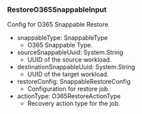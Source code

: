 ### RestoreO365SnappableInput
Config for O365 Snappable Restore.

- snappableType: SnappableType
  - O365 Snappable Type.
- sourceSnappableUuid: System.String
  - UUID of the source workload.
- destinationSnappableUuid: System.String
  - UUID of the target workload.
- restoreConfig: SnappableRestoreConfig
  - Configuration for restore job.
- actionType: O365RestoreActionType
  - Recovery action type for the job.
